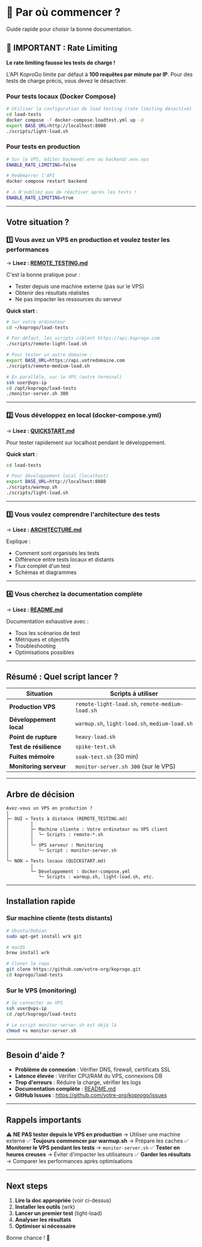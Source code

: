 # 🚀 Par où commencer ?

Guide rapide pour choisir la bonne documentation.

## 🚨 IMPORTANT : Rate Limiting

**Le rate limiting fausse les tests de charge !**

L'API KoproGo limite par défaut à **100 requêtes par minute par IP**. Pour des tests de charge précis, vous devez le désactiver.

### Pour tests locaux (Docker Compose)

```bash
# Utiliser la configuration de load testing (rate limiting désactivé)
cd load-tests
docker compose -f docker-compose.loadtest.yml up -d
export BASE_URL=http://localhost:8080
./scripts/light-load.sh
```

### Pour tests en production

```bash
# Sur le VPS, éditer backend/.env ou backend/.env.vps
ENABLE_RATE_LIMITING=false

# Redémarrer l'API
docker compose restart backend

# ⚠️ N'oubliez pas de réactiver après les tests !
ENABLE_RATE_LIMITING=true
```

---

## Votre situation ?

### 1️⃣ Vous avez un **VPS en production** et voulez tester les performances

→ **Lisez : [REMOTE_TESTING.md](REMOTE_TESTING.md)**

C'est la bonne pratique pour :
- Tester depuis une machine externe (pas sur le VPS)
- Obtenir des résultats réalistes
- Ne pas impacter les ressources du serveur

**Quick start** :
```bash
# Sur votre ordinateur
cd ~/koprogo/load-tests

# Par défaut, les scripts ciblent https://api.koprogo.com
./scripts/remote-light-load.sh

# Pour tester un autre domaine :
export BASE_URL=https://api.votredomaine.com
./scripts/remote-medium-load.sh

# En parallèle, sur le VPS (autre terminal)
ssh user@vps-ip
cd /opt/koprogo/load-tests
./monitor-server.sh 300
```

---

### 2️⃣ Vous développez en **local** (docker-compose.yml)

→ **Lisez : [QUICKSTART.md](QUICKSTART.md)**

Pour tester rapidement sur localhost pendant le développement.

**Quick start** :
```bash
cd load-tests

# Pour développement local (localhost)
export BASE_URL=http://localhost:8080
./scripts/warmup.sh
./scripts/light-load.sh
```

---

### 3️⃣ Vous voulez comprendre **l'architecture** des tests

→ **Lisez : [ARCHITECTURE.md](ARCHITECTURE.md)**

Explique :
- Comment sont organisés les tests
- Différence entre tests locaux et distants
- Flux complet d'un test
- Schémas et diagrammes

---

### 4️⃣ Vous cherchez la **documentation complète**

→ **Lisez : [README.md](README.md)**

Documentation exhaustive avec :
- Tous les scénarios de test
- Métriques et objectifs
- Troubleshooting
- Optimisations possibles

---

## Résumé : Quel script lancer ?

| Situation | Scripts à utiliser |
|-----------|-------------------|
| **Production VPS** | `remote-light-load.sh`, `remote-medium-load.sh` |
| **Développement local** | `warmup.sh`, `light-load.sh`, `medium-load.sh` |
| **Point de rupture** | `heavy-load.sh` |
| **Test de résilience** | `spike-test.sh` |
| **Fuites mémoire** | `soak-test.sh` (30 min) |
| **Monitoring serveur** | `monitor-server.sh 300` (sur le VPS) |

---

## Arbre de décision

```
Avez-vous un VPS en production ?
│
├─ OUI → Tests à distance (REMOTE_TESTING.md)
│        │
│        ├─ Machine cliente : Votre ordinateur ou VPS client
│        │  └─ Scripts : remote-*.sh
│        │
│        └─ VPS serveur : Monitoring
│           └─ Script : monitor-server.sh
│
└─ NON → Tests locaux (QUICKSTART.md)
         │
         └─ Développement : docker-compose.yml
            └─ Scripts : warmup.sh, light-load.sh, etc.
```

---

## Installation rapide

### Sur machine cliente (tests distants)

```bash
# Ubuntu/Debian
sudo apt-get install wrk git

# macOS
brew install wrk

# Cloner le repo
git clone https://github.com/votre-org/koprogo.git
cd koprogo/load-tests
```

### Sur le VPS (monitoring)

```bash
# Se connecter au VPS
ssh user@vps-ip
cd /opt/koprogo/load-tests

# Le script monitor-server.sh est déjà là
chmod +x monitor-server.sh
```

---

## Besoin d'aide ?

- **Problème de connexion** : Vérifier DNS, firewall, certificats SSL
- **Latence élevée** : Vérifier CPU/RAM du VPS, connexions DB
- **Trop d'erreurs** : Réduire la charge, vérifier les logs
- **Documentation complète** : [README.md](README.md)
- **GitHub Issues** : https://github.com/votre-org/koprogo/issues

---

## Rappels importants

⚠️ **NE PAS tester depuis le VPS en production** → Utiliser une machine externe
✅ **Toujours commencer par warmup.sh** → Prépare les caches
✅ **Monitorer le VPS pendant les tests** → `monitor-server.sh`
✅ **Tester en heures creuses** → Éviter d'impacter les utilisateurs
✅ **Garder les résultats** → Comparer les performances après optimisations

---

## Next steps

1. **Lire la doc appropriée** (voir ci-dessus)
2. **Installer les outils** (wrk)
3. **Lancer un premier test** (light-load)
4. **Analyser les résultats**
5. **Optimiser si nécessaire**

Bonne chance ! 🚀
